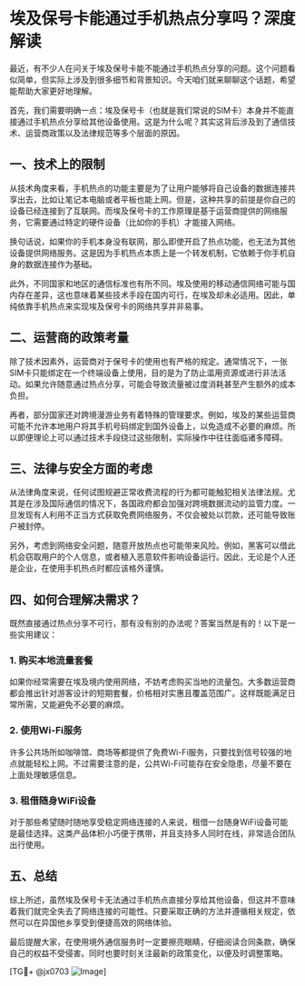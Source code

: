 # 埃及保号卡能通过手机热点分享吗？深度解读

最近，有不少人在问关于埃及保号卡能不能通过手机热点分享的问题。这个问题看似简单，但实际上涉及到很多细节和背景知识。今天咱们就来聊聊这个话题，希望能帮助大家更好地理解。

首先，我们需要明确一点：埃及保号卡（也就是我们常说的SIM卡）本身并不能直接通过手机热点分享给其他设备使用。这是为什么呢？其实这背后涉及到了通信技术、运营商政策以及法律规范等多个层面的原因。

## 一、技术上的限制

从技术角度来看，手机热点的功能主要是为了让用户能够将自己设备的数据连接共享出去，比如让笔记本电脑或者平板也能上网。但是，这种共享的前提是你自己的设备已经连接到了互联网。而埃及保号卡的工作原理是基于运营商提供的网络服务，它需要通过特定的硬件设备（比如你的手机）才能接入网络。

换句话说，如果你的手机本身没有联网，那么即使开启了热点功能，也无法为其他设备提供网络服务。这是因为手机热点本质上是一个转发机制，它依赖于你手机自身的数据连接作为基础。

此外，不同国家和地区的通信标准也有所不同。埃及使用的移动通信网络可能与国内存在差异，这也意味着某些技术手段在国内可行，在埃及却未必适用。因此，单纯依靠手机热点来实现埃及保号卡的网络共享并非易事。

## 二、运营商的政策考量

除了技术因素外，运营商对于保号卡的使用也有严格的规定。通常情况下，一张SIM卡只能绑定在一个终端设备上使用，目的是为了防止滥用资源或进行非法活动。如果允许随意通过热点分享，可能会导致流量被过度消耗甚至产生额外的成本负担。

再者，部分国家还对跨境漫游业务有着特殊的管理要求。例如，埃及的某些运营商可能不允许本地用户将其手机号码绑定到国外设备上，以免造成不必要的麻烦。所以即便理论上可以通过技术手段绕过这些限制，实际操作中往往面临诸多障碍。

## 三、法律与安全方面的考虑

从法律角度来说，任何试图规避正常收费流程的行为都可能触犯相关法律法规。尤其是在涉及国际通信的情况下，各国政府都会加强对跨境数据流动的监管力度。一旦发现有人利用不正当方式获取免费网络服务，不仅会被处以罚款，还可能导致账户被封停。

另外，考虑到网络安全问题，随意开放热点也可能带来风险。例如，黑客可以借此机会窃取用户的个人信息，或者植入恶意软件影响设备运行。因此，无论是个人还是企业，在使用手机热点时都应该格外谨慎。

## 四、如何合理解决需求？

既然直接通过热点分享不可行，那有没有别的办法呢？答案当然是有的！以下是一些实用建议：

### 1. 购买本地流量套餐
如果你经常需要在埃及境内使用网络，不妨考虑购买当地的流量包。大多数运营商都会推出针对游客设计的短期套餐，价格相对实惠且覆盖范围广。这样既能满足日常所需，又能避免不必要的麻烦。

### 2. 使用Wi-Fi服务
许多公共场所如咖啡馆、商场等都提供了免费Wi-Fi服务，只要找到信号较强的地点就能轻松上网。不过需要注意的是，公共Wi-Fi可能存在安全隐患，尽量不要在上面处理敏感信息。

### 3. 租借随身WiFi设备
对于那些希望随时随地享受稳定网络连接的人来说，租借一台随身WiFi设备可能是最佳选择。这类产品体积小巧便于携带，并且支持多人同时在线，非常适合团队出行使用。

## 五、总结

综上所述，虽然埃及保号卡无法通过手机热点直接分享给其他设备，但这并不意味着我们就完全失去了网络连接的可能性。只要采取正确的方法并遵循相关规定，依然可以在异国他乡享受到便捷高效的网络体验。

最后提醒大家，在使用境外通信服务时一定要擦亮眼睛，仔细阅读合同条款，确保自己的权益不受侵害。同时也要时刻关注最新的政策变化，以便及时调整策略。

[TG💪+ @jx0703 ![Image](https://github.com/user-attachments/assets/dbca1d08-cadb-493c-b0ec-ad6f7a83f270)]